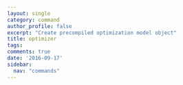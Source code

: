 ```yaml
---
layout: single
category: command
author_profile: false
excerpt: "Create precompiled optimization model object"
title: optimizer
tags:
comments: true
date: '2016-09-17'
sidebar:
  nav: "commands"
---
```

